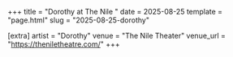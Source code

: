 +++
title = "Dorothy at The Nile "
date = 2025-08-25
template = "page.html"
slug = "2025-08-25-dorothy"

[extra]
artist = "Dorothy"
venue = "The Nile Theater"
venue_url = "https://theniletheatre.com/"
+++
